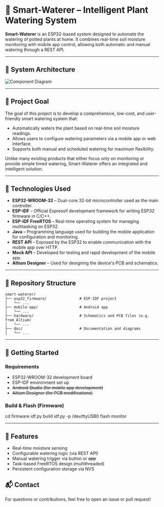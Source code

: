 # 🌱 Smart-Waterer – Intelligent Plant Watering System

**Smart-Waterer** is an ESP32-based system designed to automate the watering of potted plants at home. It combines real-time soil moisture monitoring with mobile app control, allowing both automatic and manual watering through a REST API.

---

## 📸 System Architecture

![Component Diagram](./doc/esp32-component-diagram.jpg)

---

## 🎯 Project Goal

The goal of this project is to develop a comprehensive, low-cost, and user-friendly smart watering system that:

- Automatically waters the plant based on real-time soil moisture readings.
- Allows users to configure watering parameters via a mobile app or web interface.
- Supports both manual and scheduled watering for maximum flexibility.

Unlike many existing products that either focus only on monitoring or provide simple timed watering, Smart-Waterer offers an integrated and intelligent solution.

---

## 🧩 Technologies Used

- **ESP32-WROOM-32** – Dual-core 32-bit microcontroller used as the main controller.
- **ESP-IDF** – Official Espressif development framework for writing ESP32 firmware in C/C++.
- **ESP-IDF FreeRTOS** – Real-time operating system for managing multitasking on ESP32.
- **Java** – Programming language used for building the mobile application for configuration and monitoring.
- **REST API** – Exposed by the ESP32 to enable communication with the mobile app over HTTP.
- **Mock API** – Developed for testing and rapid development of the mobile app.
- **Altium Designer** – Used for designing the device's PCB and schematics.

---

## 📁 Repository Structure

```plaintext
smart-waterer/
├── esp32_firmware/               # ESP-IDF project
│   └── ...
├── mobile-app/                   # Android app
│   └── ...
├── hardware/                     # Schematics and PCB files (e.g. from Altium)
│   └── ...
├── doc/                          # Documentation and diagrams
│   └── ...				
```

---

## 🚀 Getting Started

### Requirements

- ESP32-WROOM-32 development board
- ESP-IDF environment set up
- ~~Android Studio (for mobile app development)~~
- ~~Altium Designer (for PCB modifications)~~

### Build & Flash (Firmware)

cd firmware
idf.py build
idf.py -p /dev/ttyUSB0 flash monitor

---

## 📱 Features

- Real-time moisture sensing
- Configurable watering logic (via REST API)
- Manual watering trigger via button or ~~app~~
- Task-based FreeRTOS design (multithreaded)
- Persistent configuration storage via NVS

## 📬 Contact

For questions or contributions, feel free to open an issue or pull request!
